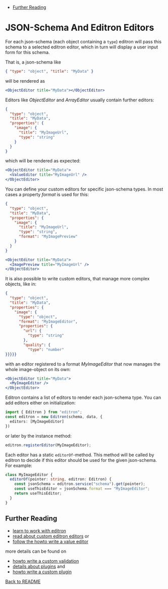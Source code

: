 - [Further Reading](#further-reading)


# JSON-Schema And Editron Editors

For each json-schema (each object containing a `type`) editron will pass this schema to a selected editron editor, which in turn will display a user input form for this schema.

That is, a json-schema like

```json
{ "type": "object", "title": "MyData" }
```

will be rendered as 

```jsx
<ObjectEditor title="MyData"></ObjectEditor>
```

Editors like _ObjectEditor_ and _ArrayEditor_ usually contain further editors:

```json
{ 
  "type": "object", 
  "title": "MyData",
  "properties": {
    "image": {
      "title": "MyImageUrl",
      "type": "string"
    }
  }
}
```

which will be rendered as expected:

```jsx
<ObjectEditor title="MyData">
  <ValueEditor title="MyImageUrl" />
</ObjectEditor>
```

You can define your custom editors for specific json-schema types. In most cases a property _format_ is used for this:

```json
{ 
  "type": "object", 
  "title": "MyData",
  "properties": {
    "image": {
      "title": "MyImageUrl",
      "type": "string",
      "format": "MyImagePreview"
    }
  }
}
```

```jsx
<ObjectEditor title="MyData">
  <ImagePreview title="MyImageUrl" />
</ObjectEditor>
```

It is also possible to write custom editors, that manage more complex objects, like in:

```json
{ 
  "type": "object", 
  "title": "MyData",
  "properties": {
    "image": {
      "type": "object",
      "format": "MyImageEditor",
      "properties": {
        "url": {
          "type": "string"
        },
        "quality": {
          "type": "number"
}}}}}
```

with an editor registered to a format _MyImageEditor_ that now manages the whole image-object on its own:

```jsx
<ObjectEditor title="MyData">
  <MyImageEditor />
</ObjectEditor>
```

Editron contains a list of editors to render each json-schema type. You can add editors either on initialization:

```ts
import { Editron } from "editron";
const editron = new Editron(schema, data, {
  editors: [MyImageEditor]
})
```

or later by the instance method:

```ts
editron.registerEditor(MyImageEditor);
```

Each editor has a static `editorOf`-method. This method will be called by editron to decide if this editor should be used for the given json-schema. For example:

```ts
class MyImageEditor {
  editorOf(pointer: string, editron: Editron) {
    const jsonSchema = editron.service("schema").get(pointer);
    const useThisEditor = jsonSchema.format === "MyImageEditor";
    return useThisEditor;
  }
}
```

## Further Reading

- [learn to work with editron](./howto-work-with-editron.md)
- [read about custom editron editors](./doc-editron-editor.md) or
- [follow the howto write a value editor](./howto-write-value-editor.md)

more details can be found on

- [howto write a custom validation](./howto-add-custom-validation.md)
- [details about plugins](./doc-plugin.md) and 
- [howto write a custom plugin](./howto-write-plugin)


[Back to README](../../Readme.md)
